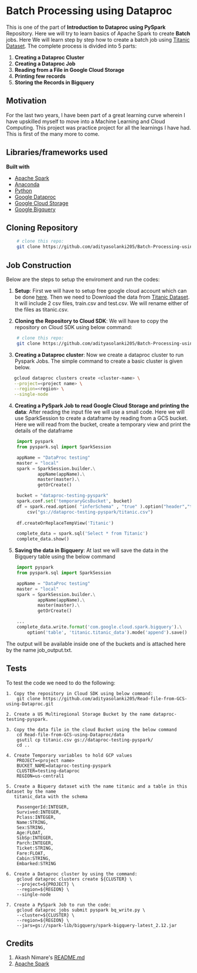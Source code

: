 # Batch Processing using Dataproc
This is one of the part of **Introduction to Dataproc using PySpark** Repository. Here we will try to learn basics of Apache Spark to create **Batch** jobs. Here We will learn step by step how to create a batch job using [Titanic Dataset](https://www.kaggle.com/c/titanic). The complete process is divided into 5 parts:

1. **Creating a Dataproc Cluster**
2. **Creating a Dataproc Job**
3. **Reading from a File in Google Cloud Storage**
4. **Printing few records**
5. **Storing the Records in Bigquery**


## Motivation
For the last two years, I have been part of a great learning curve wherein I have upskilled myself to move into a Machine Learning and Cloud Computing. This project was practice project for all the learnings I have had. This is first of the many more to come. 
 

## Libraries/frameworks used

<b>Built with</b>
- [Apache Spark](https://spark.apache.org/)
- [Anaconda](https://www.anaconda.com/)
- [Python](https://www.python.org/)
- [Google Dataproc](https://cloud.google.com/dataproc)
- [Google Cloud Storage](https://cloud.google.com/storage)
- [Google Bigquery](https://cloud.google.com/bigquery)

## Cloning Repository

```bash
    # clone this repo:
    git clone https://github.com/adityasolanki205/Batch-Processing-using-Dataproc.git
```

## Job Construction

Below are the steps to setup the enviroment and run the codes:

1. **Setup**: First we will have to setup free google cloud account which can be done [here](https://cloud.google.com/free). Then we need to Download the data from [Titanic Dataset](https://www.kaggle.com/c/titanic/data). It will include 2 csv files, train.csv and test.csv. We will rename either of the files as titanic.csv. 

2. **Cloning the Repository to Cloud SDK**: We will have to copy the repository on Cloud SDK using below command:

```bash
    # clone this repo:
    git clone https://github.com/adityasolanki205/Batch-Processing-using-Dataproc.git
```

3. **Creating a Dataproc cluster**: Now we create a dataproc cluster to run Pyspark Jobs. The simple command to create a basic cluster is given below.

```bash
   gcloud dataproc clusters create <cluster-name> \
   --project=<project name> \
   --region=<region> \
   --single-node 
``` 

4. **Creating a PySpark Job to read Google Cloud Storage and printing the data**: After reading the input file we will use a small code. Here we will use SparkSession to create a dataframe by reading from a GCS bucket. Here we will read from the bucket, create a temporary view and print the details of the dataframe

```python
    import pyspark
    from pyspark.sql import SparkSession

    appName = "DataProc testing"
    master = "local"
    spark = SparkSession.builder.\
            appName(appName).\
            master(master).\
            getOrCreate()     

    bucket = "dataproc-testing-pyspark"
    spark.conf.set('temporaryGcsBucket', bucket)
    df = spark.read.option( "inferSchema" , "true" ).option("header","true").\
        csv("gs://dataproc-testing-pyspark/titanic.csv")
    
    df.createOrReplaceTempView('Titanic')

    complete_data = spark.sql('Select * from Titanic')
    complete_data.show()

``` 
5. **Saving the data in Bigquery**: At last we will save the data in the Bigquery table using the below command
```python
    import pyspark
    from pyspark.sql import SparkSession

    appName = "DataProc testing"
    master = "local"
    spark = SparkSession.builder.\
            appName(appName).\
            master(master).\
            getOrCreate()     

    ...
    complete_data.write.format('com.google.cloud.spark.bigquery').\
        option('table', 'titanic.titanic_data').mode('append').save()

``` 

The output will be available inside one of the buckets and is attached here by the name job_output.txt. 


## Tests
To test the code we need to do the following:

    1. Copy the repository in Cloud SDK using below command:
        git clone https://github.com/adityasolanki205/Read-file-from-GCS-using-Dataproc.git
    
    2. Create a US Multiregional Storage Bucket by the name dataproc-testing-pyspark.
    
    3. Copy the data file in the cloud Bucket using the below command
        cd Read-file-from-GCS-using-Dataproc/data
        gsutil cp titanic.csv gs://dataproc-testing-pyspark/
        cd ..

    4. Create Temporary variables to hold GCP values
        PROJECT=<project name>
        BUCKET_NAME=dataproc-testing-pyspark
        CLUSTER=testing-dataproc
        REGION=us-central1
        
    5. Create a Biquery dataset with the name titanic and a table in this dataset by the name 
       titanic_data with the schema
        
        PassengerId:INTEGER,
        Survived:INTEGER,
        Pclass:INTEGER,
        Name:STRING,
        Sex:STRING,
        Age:FLOAT,
        SibSp:INTEGER,
        Parch:INTEGER,
        Ticket:STRING,
        Fare:FLOAT,
        Cabin:STRING,
        Embarked:STRING
    
    6. Create a Dataproc cluster by using the command:
        gcloud dataproc clusters create ${CLUSTER} \
        --project=${PROJECT} \
        --region=${REGION} \
        --single-node 
    
    7. Create a PySpark Job to run the code:
        gcloud dataproc jobs submit pyspark bq_write.py \
        --cluster=${CLUSTER} \
        --region=${REGION} \
        --jars=gs://spark-lib/bigquery/spark-bigquery-latest_2.12.jar


## Credits
1. Akash Nimare's [README.md](https://gist.github.com/akashnimare/7b065c12d9750578de8e705fb4771d2f#file-readme-md)
2. [Apache Spark](https://spark.apache.org/)
